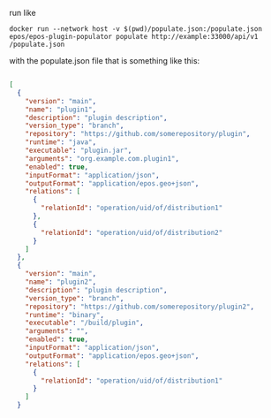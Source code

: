 run like

`docker run --network host -v $(pwd)/populate.json:/populate.json epos/epos-plugin-populator populate http://example:33000/api/v1 /populate.json`

with the populate.json file that is something like this:

```json

[
  {
    "version": "main",
    "name": "plugin1",
    "description": "plugin description",
    "version_type": "branch",
    "repository": "https://github.com/somerepository/plugin",
    "runtime": "java",
    "executable": "plugin.jar",
    "arguments": "org.example.com.plugin1",
    "enabled": true,
    "inputFormat": "application/json",
    "outputFormat": "application/epos.geo+json",
    "relations": [
      {
        "relationId": "operation/uid/of/distribution1"
      },
      {
        "relationId": "operation/uid/of/distribution2"
      }
    ]
  },
  {
    "version": "main",
    "name": "plugin2",
    "description": "plugin description",
    "version_type": "branch",
    "repository": "https://github.com/somerepository/plugin2",
    "runtime": "binary",
    "executable": "/build/plugin",
    "arguments": "",
    "enabled": true,
    "inputFormat": "application/json",
    "outputFormat": "application/epos.geo+json",
    "relations": [
      {
        "relationId": "operation/uid/of/distribution1"
      }
    ]
  }
```
